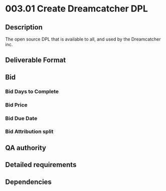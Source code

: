 # 003.01 Create Dreamcatcher DPL

## Description

The open source DPL that is available to all, and used by the Dreamcatcher inc.

## Deliverable Format

## Bid 

### Bid Days to Complete

### Bid Price

### Bid Due Date

### Bid Attribution split

## QA authority

## Detailed requirements

## Dependencies
